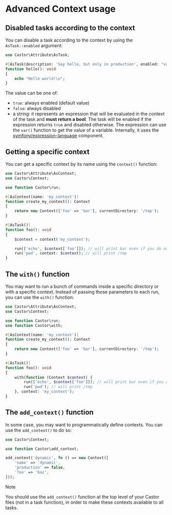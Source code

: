 # Advanced Context usage

## Disabled tasks according to the context

You can disable a task according to the context by using the
`AsTask::enabled` argument:

```php
use Castor\Attribute\AsTask;

#[AsTask(description: 'Say hello, but only in production', enabled: "var('production') == true")]
function hello(): void
{
    echo "Hello world!\n";
}
```

The value can be one of:

* `true`: always enabled (default value)
* `false`: always disabled
* a string: it represents an expression that will be evaluated in the context of
  the task and **must return a bool**. The task will be enabled if the
  expression returns `true` and disabled otherwise. The expression can use the
  `var()` function to get the value of a variable. Internally, it uses the
  [symfony/expression-language](https://symfony.com/doc/current/components/expression_language.html)
  component.

## Getting a specific context

You can get a specific context by its name using the `context()` function:

```php
use Castor\Attribute\AsContext;
use Castor\Context;

use function Castor\run;

#[AsContext(name: 'my_context')]
function create_my_context(): Context
{
    return new Context(['foo' => 'bar'], currentDirectory: '/tmp');
}

#[AsTask()]
function foo(): void
{
    $context = context('my_context');

    run(['echo', $context['foo']]); // will print bar even if you do not use the --context option
    run('pwd', context: $context); // will print /tmp
}
```

## The `with()` function

You may want to run a bunch of commands inside a specific directory or with a
specific context. Instead of passing those parameters to each run, you can use
the `with()` function:

```php
use Castor\Attribute\AsContext;
use Castor\Context;

use function Castor\run;
use function Castor\with;

#[AsContext(name: 'my_context')]
function create_my_context(): Context
{
    return new Context(['foo' => 'bar'], currentDirectory: '/tmp');
}

#[AsTask()]
function foo(): void
{
    with(function (Context $context) {
        run(['echo', $context['foo']]); // will print bar even if you do not use the --context option
        run('pwd'); // will print /tmp
    }, context: 'my_context');
}
```

## The `add_context()` function

In some case, you may want to programmatically define contexts. You can use the
`add_context()` to do so:

```php
use Castor\Context;

use function Castor\add_context;

add_context('dynamic', fn () => new Context([
    'name' => 'dynamic',
    'production' => false,
    'foo' => 'baz',
]));
```

> [!NOTE]
> You should use the `add_context()` function at the top level of your Castor
> files (not in a task function), in order to make these contexts available to
> all tasks.
